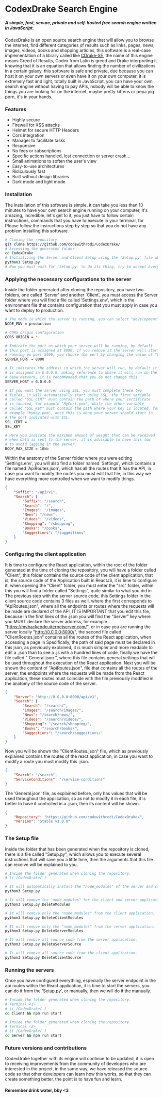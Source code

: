 # CodexDrake Search Engine
##### A simple, fast, secure, private and self-hosted free search engine written in JavaScript.

CodexDrake is an open source search engine that will allow you to browse the internet, find different categories of results such as links, pages, news, images, videos, books and shopping articles, this software is a real-case implementation of a library called like [CDrake-SE](https://github.com/codewithrodi/CDrake-SE/ "CDrake-SE"), the name of this engine means Greed of Results, Codex from Latin is greed and Drake interpreting it knowing that it is an equation that allows finding the number of civilizations in a certain galaxy, this software is safe and private, due because you can host it on your own servers or even have it on your own computer, it is extremely fast and light, totally built in JavaScript, you can have your own search engine without having to pay APIs, nobody will be able to know the things you are looking for on the internet, maybe pretty kittens or pepa pig porn, it's in your hands.

### Features
- Highly secure
- Firewall for XSS attacks
- Helmet for secure HTTP Headers
- Cors integration
- Manager to facilitate tasks
- Responsive
- No fees or subscriptions
- Specific actions handled, lost connection or server crash...
- Small animations to soften the user's view
- Easy-to-use architectures
- Ridiculously fast
- Built without design libraries
- Dark mode and light mode

### Installation
The installation of this software is simple, it can take you less than 10 minutes to have your own search engine running on your computer, it's amazing, incredible, let's get to it, you just have to follow certain instructions, commands that you have to execute in your terminal, for Please follow the instructions step by step so that you do not have any problem installing this software.
```bash
# Cloning the repository
git clone https://github.com/codewithrodi/CodexDrake/
# Accessing the generated folder
cd CodexDrake
# Initializing the Server and Client Setup using the 'Setup.py' file which will be explained later
python3 Setup.py
# Now you must wait for 'Setup.py' to do its thing, try to accept everything it proposes.
```
### Applying the necessary configurations to the server
Inside the folder generated after cloning the repository, you have two folders, one called 'Server' and another 'Client', you must access the Server folder where you will find a file called 'Settings.env', which is the environment file that contains configuration that you must apply in case you want to deploy to production.
```bash
# The mode in which the server is running, you can select "development" or "production" depending on the circumstances.
NODE_ENV = production

# CORS origin configuration
CORS_ORIGIN = *

# Indicate the port on which your server will be running, by default 
# this port is assigned at 8000, if you remove it the server will start 
# running on port 5000, you choose the port by changing the value of "SERVER_PORT"
SERVER_PORT = 8000

# It indicates the address in which the server will run, by default it 
# is assigned in 0.0.0.0, making reference to where it will run on the server's 
# base network, it is recommended that you do not change this
SERVER_HOST = 0.0.0.0

# If you want the server using SSL, you must complete these two 
# fields, it will automatically start using SSL, the first variable 
# called "SSL_CERT" must contain the path of where your certificate
# is located, for example "MyCert.pem", while the other variable 
# called "SSL_KEY" must contain the path where your key is located, for 
# example "MyKey.pem", once this is done your server should start in 
# the port indicated with SSL.
SSL_CERT = 
SSL_KEY

# Here you indicate the maximum amount of weight that can be received 
# when data is sent to the server, it is advisable to have this low 
# to avoid lagging in the server.
BODY_MAX_SIZE = 10kb
```
Within the anatomy of the Server folder where you were editing 'Settings.env', you will also find a folder named 'Settings', which contains a file named 'ApiRoutes.json', which has all the routes that It has the API, in case you want to modify the routes you must edit that file, in this way we have everything more controlled when we want to modify things.
```json
{
    "Suffix": "/api/v1",
    "Search": {
        "Suffix": "/search",
        "Search": "/",
        "Images": "/images",
        "News": "/news",
        "Videos": "/videos",
        "Shopping": "/shopping",
        "Books": "/books",
        "Suggestions": "/suggestions"
    }
}
```
### Configuring the client application
It is time to configure the React application, within the root of the folder generated at the time of cloning the repository, you will have a folder called "Client", this folder contains the source code of the client application, that is, the source code of the Application built in ReactJS, it is time to configure it, when opening the "Client" folder, you must enter the "src" folder, within this you will find a folder called "Settings", quite similar to what you did in The previous step with the server source code, this Settings folder in the client source code contains 3 files as well, where the first corresponds to "ApiRoutes.json", where all the endpoints or routes where the requests will be made are declared of the API, IT IS IMPORTANT that you edit this file, because in the first lines of the .json you will find the "Server" key where you MUST declare the server address, for example "https://mybackendcutternetserver.com/", or in case you are running the server locally "http://0.0.0.0:8000/", the second file called "ClientRoutes.json" contains all the routes of the React application, when accessing a page in Specifically, the path of said page must be declared in this json, as previously explained, it is much simpler and more readable to edit a .json than to see a .js with a hundred lines of code, finally we have the file called " General.json ", where this file contains general settings that will be used throughout the execution of the React application.
Next you will be shown the content of "ApiRoutes.json", file that contains all the routes of the server, the endpoints where the requests will be made from the React application, these routes must coincide with the file previously modified in the anatomy of the source code of the server.
```json
{
    "Server": "http://0.0.0.0:8000/api/v1",
    "Search": {
        "Search": "/search/",
        "Images": "/search/images/",
        "News": "/search/news/",
        "Videos": "/search/videos/",
        "Shopping": "/search/shopping/",
        "Books": "/search/books/",
        "Suggestions": "/search/suggestions/"
    }
}
```
Now you will be shown the "ClientRoutes.json" file, which as previously explained contains the routes of the react application, in case you want to modify a route you must modify this .json.
```json
{
    "Search": "/search",
    "ServiceConditions": "/service-conditions"
}
```
The 'General.json' file, as explained before, only has values ​​that will be used throughout the application, so as not to modify it in each file, it is better to have it controlled in a .json, then its content will be shown.
```json
{
    "Repository": "https://github.com/codewithrodi/CodexDrake/",
    "Version": "Stable v1.0.0"
}
```
### The Setup file
Inside the folder that has been generated when the repository is cloned, there is a file called "Setup.py", which allows you to execute several instructions that will save you a little time, then the arguments that this file can receive will be explained to you.
```bash
# Inside the folder generated when cloning the repository.
# (( /CodexDrake/ )

# It will automatically install the "node_modules" of the server and client applications.
python3 Setup.py

# It will remove the "node_modules" for the client and server application.
python3 Setup.py DeleteModules

# It will remove only the "node_modules" from the client application.
python3 Setup.py DeleteClientModules

# It will remove only the "node_modules" from the server application.
python3 Setup.py DeleteServerModules

# It will remove all source code from the server application.
python3 Setup.py DeleteServerSource

# It will remove all source code from the client application.
python3 Setup.py DeleteClientSource
```
### Running the servers
Once you have configured everything, especially the server endpoint in the api routes within the React application, it is time to start the servers, you can do it from the 'Setup.py', or manually, then we will do it the manually.
```bash
# Inside the folder generated when cloning the repository.
# Terminal <1>
# (( /CodexDrake/ )
cd Client && npm run start
```
```bash
# Inside the folder generated when cloning the repository.
# Terminal <2>
# (( /CodexDrake/ )
cd Server && npm run start
```

### Future versions and contributions
CodexDrake together with its engine will continue to be updated, it is open to receiving improvements from the community of developers who are interested in the project, in the same way, we have released the source code so that other developers can learn how this works, so that they can create something better, the point is to have fun and learn.

#### Remember drink water, bby <3
